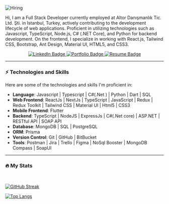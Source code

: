 <img src="https://i.ibb.co/1MNm5xj/Hiring.png" alt="Hiring" border="0">

<div id="header" align="left">
  <p>Hi, I am a Full Stack Developer currently employed at Altor Danışmanlık Tic. Ltd. Şti. in Istanbul, Turkey, actively contributing to the development lifecycle of web applications. Proficient in utilizing technologies such as Javascript, TypeScript, Node.js, C# (.NET Core), and Python for backend development. On the frontend, I specialize in working with React.js, Tailwind CSS, Bootstrap, Ant Design, Material UI, HTML5, and CSS3.</p>
  <div id="omuk" align="center">
      <img src="https://komarev.com/ghpvc/?username=tauhid-hasan-dev&style=flat-square&color=blue" alt=""/>
  </div>
</div>

<div id="badges" align="center">
  <a href="https://www.linkedin.com/in/tauhid-hasan/">
    <img src="https://img.shields.io/badge/LinkedIn-blue?style=for-the-badge&amp;logo=linkedin&amp;logoColor=white" alt="LinkedIn Badge"/>
  </a>
  <a href="https://tauhid-hasan.netlify.app/">
    <img src="https://img.shields.io/badge/Portfolio-%23E74646.svg?style=for-the-badge&amp;logo=chrome&amp;logoColor=%23E74646" alt="Portfolio Badge"/>
  </a>
  <a href="https://drive.google.com/file/d/1ix8ayp0IoC7mFdCLm0ZmK4v3okuf3HhK/view?usp=sharing">
    <img src="https://img.shields.io/badge/Resume-%2300FFFF.svg?style=for-the-badge&amp;logo=chrome&amp;logoColor=%2300FFFF" alt="Resume Badge"/>
  </a>
</div>


---
### ⚡ Technologies and Skills

Here are some of the technologies and skills I'm proficient in:

- **Language**: Javascript | Typescript | C#(.Net ) | Python | Dart | SQL
- **Web Frontend**: ReactJs | NextJs | TypeScript | JavaScript | Redux | Redux Toolkit | Tailwind CSS | Material UI | Html5 | CSS3
- **Mobile Frontend**: Flutter
- **Backend**: TypeScript | NodeJS | ExpressJs | C#(.Net core) | ASP.NET |  RESTful API | SOAP API
- **Database**: MongoDB | SQL | PostgreSQL 
- **ORM**: Prisma 
- **Version Control**: Git | GitHub | BitBucket
- **Tools**: Postman | Jira | Trello | Figma  | NoSql Booster | MongoDB Compass | SoapUI  

---
### :fire: My Stats

<br />


[![GitHub Streak](http://github-readme-streak-stats.herokuapp.com?user=tauhid-hasan-dev&theme=dark&background=000000)](https://git.io/streak-stats)

[![Top Langs](https://github-readme-stats.vercel.app/api/top-langs/?username=tauhid-hasan-dev&theme=dark&background=000000&layout=compact&exclude_repo=Robotframwork&hide=Robotframwork)](https://github.com/tauhid-hasan-dev/github-readme-stats)


 



